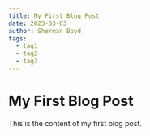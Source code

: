 ```yaml
---
title: My First Blog Post
date: 2023-03-03
author: Sherman Boyd
tags: 
  - tag1
  - tag2
  - tag3
---
```

# My First Blog Post
This is the content of my first blog post.
